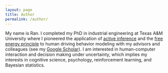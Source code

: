 ```yaml
---
layout: page
title: Author
permalink: /author/
---
```


My name is Ran. I completed my PhD in industrial engineering at Texas A&M University where I pioneered the application of [active inference](https://direct.mit.edu/books/oa-monograph/5299/Active-InferenceThe-Free-Energy-Principle-in-Mind) and the [free energy principle](https://en.wikipedia.org/wiki/Free_energy_principle) to human driving behavior modeling with my advisors and colleagues (see my [Google Scholar](https://scholar.google.com/citations?hl=en&user=gPoxkOUAAAAJ)). I am interested in human-computer interaction and decision making under uncertainty, which implies my interests in cognitive science, psychology, reinforcement learning, and Bayesian statistics.